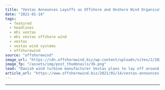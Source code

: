 ```yaml
---
title: "Vestas Announces Layoffs as Offshore and Onshore Wind Organisations Integrate"
date: "2021-01-14"
tags: 
  - featured
  - headlines
  - mhi vestas
  - mhi vestas offshore wind
  - vestas
  - vestas wind systems
  - offshorewind
source: "offshorewind"
image_url: "https://cdn.offshorewind.biz/wp-content/uploads/sites/2/2021/01/14083004/Vestas-to-Lay-Off-220-in-Drive-to-Integrate-Offshore-and-Onshore-Wind.png"
image_fp: "/assets/img/post_thumbnails/36.png"
lead: "Danish wind turbine manufacturer Vestas plans to lay off around 220 people in the"
article_url: "https://www.offshorewind.biz/2021/01/14/vestas-announces-layoffs-as-offshore-and-onshore-wind-divisions-integrate/"
---
```


---
